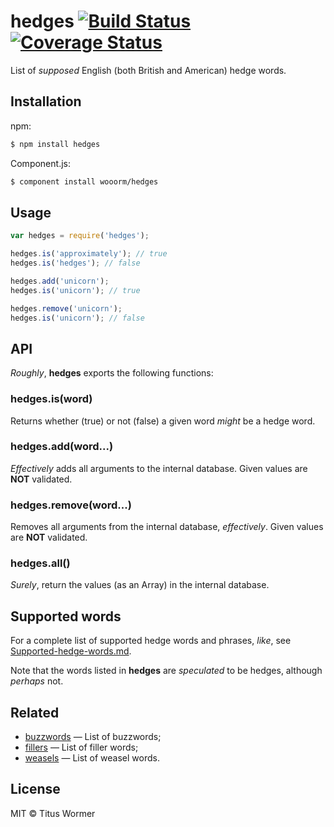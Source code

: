 # hedges [![Build Status](https://travis-ci.org/wooorm/hedges.svg?branch=master)](https://travis-ci.org/wooorm/hedges) [![Coverage Status](https://img.shields.io/coveralls/wooorm/hedges.svg)](https://coveralls.io/r/wooorm/hedges?branch=master)

List of _supposed_ English (both British and American) hedge words.

## Installation

npm:
```sh
$ npm install hedges
```

Component.js:
```sh
$ component install wooorm/hedges
```

## Usage

```js
var hedges = require('hedges');

hedges.is('approximately'); // true
hedges.is('hedges'); // false

hedges.add('unicorn');
hedges.is('unicorn'); // true

hedges.remove('unicorn');
hedges.is('unicorn'); // false
```

## API

_Roughly_, **hedges** exports the following functions:

### hedges.is(word)

Returns whether (true) or not (false) a given word _might_ be a hedge word.

### hedges.add(word...)

_Effectively_ adds all arguments to the internal database.
Given values are **NOT** validated.

### hedges.remove(word...)

Removes all arguments from the internal database, _effectively_.
Given values are **NOT** validated.

### hedges.all()

_Surely_, return the values (as an Array) in the internal database.

## Supported words

For a complete list of supported hedge words and phrases, _like_, see [Supported-hedge-words.md](Supported-hedge-words.md).

Note that the words listed in **hedges** are _speculated_ to be hedges, although _perhaps_ not.

## Related

- [buzzwords](https://github.com/wooorm/buzzwords) — List of buzzwords;
- [fillers](https://github.com/wooorm/fillers) — List of filler words;
- [weasels](https://github.com/wooorm/weasels) — List of weasel words.

## License

MIT © Titus Wormer
